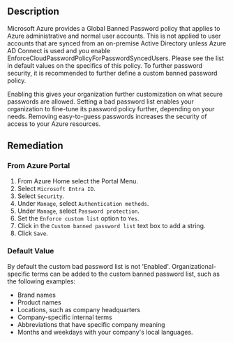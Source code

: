 ## Description

Microsoft Azure provides a Global Banned Password policy that applies to Azure administrative and normal user accounts. This is not applied to user accounts that are synced from an on-premise Active Directory unless Azure AD Connect is used and you enable EnforceCloudPasswordPolicyForPasswordSyncedUsers. Please see the list in default values on the specifics of this policy. To further password security, it is recommended to further define a custom banned password policy.

Enabling this gives your organization further customization on what secure passwords are allowed. Setting a bad password list enables your organization to fine-tune its password policy further, depending on your needs. Removing easy-to-guess passwords increases the security of access to your Azure resources.

## Remediation

### From Azure Portal

1. From Azure Home select the Portal Menu.
2. Select `Microsoft Entra ID`.
3. Select `Security`.
4. Under `Manage`, select `Authentication methods`.
5. Under `Manage`, select `Password protection`.
6. Set the `Enforce custom list` option to `Yes`.
7. Click in the `Custom banned password list` text box to add a string.
8. Click `Save`.

### Default Value

By default the custom bad password list is not 'Enabled'. Organizational-specific terms can be added to the custom banned password list, such as the following examples:
- Brand names
- Product names
- Locations, such as company headquarters
- Company-specific internal terms
- Abbreviations that have specific company meaning
- Months and weekdays with your company's local languages.
